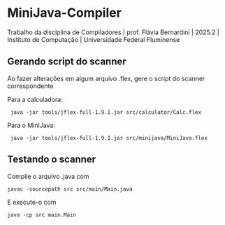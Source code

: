 # MiniJava-Compiler
Trabalho da disciplina de Compiladores | prof. Flávia Bernardini | 2025.2 | Instituto de Computação | Universidade Federal Fluminense

## Gerando script do scanner
Ao fazer alterações em algum arquivo .flex, gere o script do scanner correspondente

Para a calculadora:
```shell
 java -jar tools/jflex-full-1.9.1.jar src/calculator/Calc.flex
```

Para o MiniJava:
```shell
 java -jar tools/jflex-full-1.9.1.jar src/minijava/MiniJava.flex
```

## Testando o scanner
Compile o arquivo .java com 
```shell
javac -sourcepath src src/main/Main.java
```

E execute-o com
```shell
java -cp src main.Main
```
